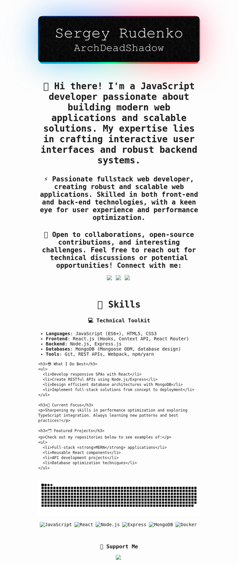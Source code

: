 <!DOCTYPE html>
<html lang="en">
<head>
  <meta charset="UTF-8">
  <meta name="viewport" content="width=device-width, initial-scale=1.0">
  <link rel="preconnect" href="https://fonts.googleapis.com">
  <link rel="preconnect" href="https://fonts.gstatic.com" crossorigin>
  <link href="https://fonts.googleapis.com/css2?family=JetBrains+Mono:ital,wght@0,100..800;1,100..800&display=swap" rel="stylesheet">
  <style>body{min-height:100vh;font-family:"JetBrains Mono",monospace;font-optical-sizing:auto;font-weight:400;font-style:normal}main{margin:32px 0}.social,.support,h1,h2,h3{text-align:center}.tech_icons{text-align:center;display:flex;flex-wrap:wrap;gap:4px;justify-content:center}.github_header_image_dev{text-align:center;margin:0 auto;padding:1px;border-radius:16px;position:relative}@property --angle{syntax:"<angle>";initial-value:0deg;inherits:false}.github_header_image_dev::after,.github_header_image_dev::before{content:'';position:absolute;height:100%;width:100%;background-image:conic-gradient(from var(--angle),#ff4545,#00ff99,#006aff,#ff0095,#ff4545);top:50%;left:50%;translate:-50% -50%;z-index:-1;padding:1px;border-radius:16px;animation:7s spin linear infinite}.github_header_image_dev::before{filter:blur(3rem);opacity:.5}@keyframes spin{from{--angle:0deg}to{--angle:360deg}}</style>
</head>
<body>
  <header>
    <div class="github_header_image_dev">
      <picture>
        <source media="(prefers-color-scheme: dark)" srcset="./img/header_main_image/compressed/github_header_image_dev_dark_compressed.png">
        <source media="(prefers-color-scheme: light)" srcset="./img/header_main_image/compressed/github-header-image_dev_light_compressed.png">
        <img alt="github-snake" src="./img/header_main_image/compressed/github_header_image_dev_dark_compressed.png">
      </picture>
    </div>
    <br>
    <h1>👋 Hi there! I'm a JavaScript developer passionate about building modern web applications and scalable solutions. My expertise lies in crafting interactive user interfaces and robust backend systems.</h1>
    <h2>⚡ Passionate fullstack web developer, creating robust and scalable web applications. Skilled in both front-end and back-end technologies, with a keen eye for user experience and performance optimization.</h2>
    <h2>🚀 Open to collaborations, open-source contributions, and interesting challenges. Feel free to reach out for technical discussions or potential opportunities! Connect with me:</h3>
    <div class="social">
      <a href="https://twitter.com/ArchDeadShadow" target="_blank"><img src="https://img.shields.io/badge/Twitter-000000?style=flat-square&logo=X&logoColor=white" height="28" style="margin-right: 4px"></a>
      <a href="https://www.instagram.com/archdeadshadow" target="_blank"><img src="https://img.shields.io/badge/Instagram-E4405F?style=flat-square&logo=instagram&logoColor=white" height="28" style="margin-right: 4px"></a>
      <a href="https://www.linkedin.com/in/sergey-r-a52219230" target="_blank"><img src="https://img.shields.io/badge/LinkedIn-0077B5?style=flat-square&logo=linkedin&logoColor=white" height="28" style="margin-right: 4px"></a>
    </div>
  </header>
  
  <main>
    <h1>🦉 Skills</h1>
    <h3>💻 Technical Toolkit</h3>
    <ul>
      <li><strong>Languages</strong>: JavaScript (ES6+), HTML5, CSS3</li>
      <li><strong>Frontend</strong>: React.js (Hooks, Context API, React Router)</li>
      <li><strong>Backend</strong>: Node.js, Express.js</li>
      <li><strong>Databases</strong>: MongoDB (Mongoose ODM, database design)</li>
      <li><strong>Tools</strong>: Git, REST APIs, Webpack, npm/yarn</li>
    </ul>
    
    <h3>😎 What I Do Best</h3>
    <ul>
      <li>Develop responsive SPAs with React</li>
      <li>Create RESTful APIs using Node.js/Express</li>
      <li>Design efficient database architectures with MongoDB</li>
      <li>Implement full-stack solutions from concept to deployment</li>
    </ul>
    
    <h3>📌 Current Focus</h3>
    <p>Sharpening my skills in performance optimization and exploring TypeScript integration. Always learning new patterns and best practices!</p>
    
    <h3>🗂️ Featured Projects</h3>
    <p>Check out my repositories below to see examples of:</p>
    <ul>
      <li>Full-stack <strong>MERN</strong> applications</li>
      <li>Reusable React components</li>
      <li>API development projects</li>
      <li>Database optimization techniques</li>
    </ul>
  </main>

  <footer>
    <div class="snake_game_contribution_calendar" align="center">
      <picture>
        <source media="(prefers-color-scheme: dark)" srcset="./img/snake_game_contribution_calendar/github-snake-dark.svg">
        <source media="(prefers-color-scheme: light)" srcset="./img/snake_game_contribution_calendar/github-snake.svg">
        <img alt="github-snake" src="./img/snake_game_contribution_calendar/github-snake-dark.svg">
      </picture>
    </div>
    <br>
    <div class="tech_icons" align="center">
      <img src="https://img.shields.io/badge/JavaScript-F7DF1C?logo=javascript&logoColor=white" height="28" alt="JavaScript" style="margin-right: 4px">
      <img src="https://img.shields.io/badge/React-20232A?logo=react&logoColor=61DAFB" height="28" alt="React" style="margin-right: 4px">
      <img src="https://img.shields.io/badge/Node.js-8CC84B?logo=node.js&logoColor=white" height="28" alt="Node.js" style="margin-right: 4px">
      <img src="https://img.shields.io/badge/Express-000000?logo=express&logoColor=white" height="28" alt="Express" style="margin-right: 4px">
      <img src="https://img.shields.io/badge/MongoDB-4EA94B?logo=mongodb&logoColor=white" height="28" alt="MongoDB" style="margin-right: 4px">
      <img src="https://img.shields.io/badge/Docker-2496ED?logo=docker&logoColor=white" height="28" alt="Docker" style="margin-right: 4px">
    </div>
    <br>
    <div class="support">
      <h3>💸 Support Me</h3>
      <p><a href="https://www.paypal.com/donate/?hosted_button_id=QCEZHJJG8HRD8" target="_blank"><img src="https://img.shields.io/badge/PayPal-00457C?style=flat-square&logo=paypal&logoColor=white" height="28" style="margin-right: 4px"></a></p>
    </div>
  </footer>
</body>
</html>
